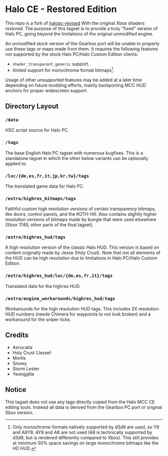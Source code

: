 # Halo CE - Restored Edition
This repo is a fork of [halopc-revised](https://github.com/Aerocatia/halopc-revised) With the original Xbox shaders restored.
The purpose of this tagset is to provide a truly "fixed" version of Halo PC, going beyond the limitations of the original unmodified engine.

An unmodified stock version of the Gearbox port will be unable to properly use these tags or maps made from them.
It requires the following features not supported by the stock Halo PC/Halo Custom Edition clients:

- `shader_transparent_generic` support.
- limited support for monochrome format bitmaps[^1].

Usage of other unsupported features may be added at a later time depending on future modding efforts, mainly backporting MCC HUD anchors for proper widescreen support.

[^1]:Only monochrome formats natively supported by d3d9 are used, so Y8 and A8Y8. AY8 and A8 are not used (A8 is technically supported by d3d9, but is rendered differently compared to Xbox). This still provides at minimum 50% space savings on large monochrome bitmaps like the HD HUD.

## Directory Layout
### `/data`
HSC script source for Halo PC.
### `/tags`
The base English Halo PC tagset with numerous bugfixes. This is a standalone tagset in which the other below variants can be optionally applied to.
### `/loc/{de,es,fr,it,jp,kr,tw}/tags`
The translated game data for Halo PC.
### `/extra/highres_bitmaps/tags`
Faithful custom high resolution versions of certain transparency bitmaps, like doors, control panels, and the KOTH Hill.
Also contains slightly higher resolution versions of bitmaps made by bungie that were used elsewhere (Xbox 1749, other parts of the final tagset).
### `/extra/highres_hud/tags`
A high resolution version of the classic Halo HUD. This version is based on content originally made by Jesse (Holy Crust).
Note that not all elements of the HUD can be high resolution due to limitations in Halo PC/Halo Custom Edition.
### `/extra/highres_hud/loc/{de,es,fr,it}/tags`
Translated data for the highres HUD.
### `/extra/engine_workarounds/highres_hud/tags`
Workarounds for the high resolution HUD tags. This includes 2X resolution HUD numbers (needs Chimera for waypoints to not look broken) and a workaround for the sniper ticks.

## Credits
- Aerocatia
- Holy Crust (Jesse)
- Mortis
- Snowy
- Storm Lester
- Yeonggille

## Notice
This tagset does not use any tags directly copied from the Halo MCC CE editing tools. Instead all data is derived
from the Gearbox PC port or original Xbox version.

